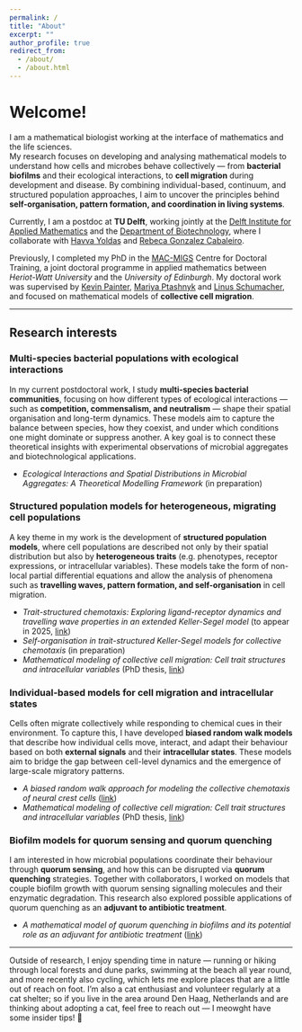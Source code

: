 ```yaml
---
permalink: /
title: "About"
excerpt: ""
author_profile: true
redirect_from: 
  - /about/
  - /about.html
---
```


# Welcome! 

I am a mathematical biologist working at the interface of mathematics and the life sciences.  
My research focuses on developing and analysing mathematical models to understand how cells and microbes behave collectively — from **bacterial biofilms** and their ecological interactions, to **cell migration** during development and disease. By combining individual-based, continuum, and structured population approaches, I aim to uncover the principles behind **self-organisation, pattern formation, and coordination in living systems**.

Currently, I am a postdoc at **TU Delft**, working jointly at the [Delft Institute for Applied Mathematics](https://www.tudelft.nl/en/eemcs/the-faculty/departments/applied-mathematics) and the [Department of Biotechnology](https://www.tudelft.nl/tnw/over-faculteit/afdelingen/biotechnology), where I collaborate with [Havva Yoldaş]() and [Rebeca Gonzalez Cabaleiro](https://www.tudelft.nl/tnw/over-faculteit/afdelingen/biotechnology/research-sections/environmental-biotechnology/rebeca-gonzalez-cabaleiro).  

Previously, I completed my PhD in the [MAC-MIGS](https://www.mac-migs.ac.uk/) Centre for Doctoral Training, a joint doctoral programme in applied mathematics between *Heriot-Watt University* and the *University of Edinburgh*. My doctoral work was supervised by [Kevin Painter](https://www.polito.it/en/staff?p=kevin.painter), [Mariya Ptashnyk](https://www.macs.hw.ac.uk/~mp91/) and [Linus Schumacher](https://www.ed.ac.uk/regenerative-medicine/research/linus-schumacher), and focused on mathematical models of **collective cell migration**.  

---

## Research interests  

### Multi-species bacterial populations with ecological interactions
In my current postdoctoral work, I study **multi-species bacterial communities**, focusing on how different types of ecological interactions — such as **competition, commensalism, and neutralism** — shape their spatial organisation and long-term dynamics. These models aim to capture the balance between species, how they coexist, and under which conditions one might dominate or suppress another. A key goal is to connect these theoretical insights with experimental observations of microbial aggregates and biotechnological applications.  
- *Ecological Interactions and Spatial Distributions in Microbial Aggregates: A Theoretical Modelling Framework* (in preparation)  

### Structured population models for heterogeneous, migrating cell populations  
A key theme in my work is the development of **structured population models**, where cell populations are described not only by their spatial distribution but also by **heterogeneous traits** (e.g. phenotypes, receptor expressions, or intracellular variables). These models take the form of non-local partial differential equations and allow the analysis of phenomena such as **travelling waves, pattern formation, and self-organisation** in cell migration.  
- *Trait-structured chemotaxis: Exploring ligand-receptor dynamics and travelling wave properties in an extended Keller-Segel model* (to appear in 2025, [link](https://doi.org/10.48550/arXiv.2502.18947))  
- *Self-organisation in trait-structured Keller-Segel models for collective chemotaxis* (in preparation)
- *Mathematical modeling of collective cell migration: Cell trait structures and intracellular variables* (PhD thesis, [link](https://www.ros.hw.ac.uk/handle/10399/5113))    

### Individual-based models for cell migration and intracellular states  
Cells often migrate collectively while responding to chemical cues in their environment. To capture this, I have developed **biased random walk models** that describe how individual cells move, interact, and adapt their behaviour based on both **external signals** and their **intracellular states**. These models aim to bridge the gap between cell-level dynamics and the emergence of large-scale migratory patterns.  
- *A biased random walk approach for modeling the collective chemotaxis of neural crest cells* ([link](https://link.springer.com/article/10.1007/s00285-024-02047-2))  
- *Mathematical modeling of collective cell migration: Cell trait structures and intracellular variables* (PhD thesis, [link](https://www.ros.hw.ac.uk/handle/10399/5113))  

### Biofilm models for quorum sensing and quorum quenching  
I am interested in how microbial populations coordinate their behaviour through **quorum sensing**, and how this can be disrupted via **quorum quenching** strategies. Together with collaborators, I worked on models that couple biofilm growth with quorum sensing signalling molecules and their enzymatic degradation. This research also explored possible applications of quorum quenching as an **adjuvant to antibiotic treatment**.  
- *A mathematical model of quorum quenching in biofilms and its potential role as an adjuvant for antibiotic treatment* ([link](https://doi.org/10.5206/mase/14612))  
---

Outside of research, I enjoy spending time in nature — running or hiking through local forests and dune parks, swimming at the beach all year round, and more recently also cycling, which lets me explore places that are a little out of reach on foot. I’m also a cat enthusiast and volunteer regularly at a cat shelter; so if you live in the area around Den Haag, Netherlands and are thinking about adopting a cat, feel free to reach out — I meowght have some insider tips! 🐾
